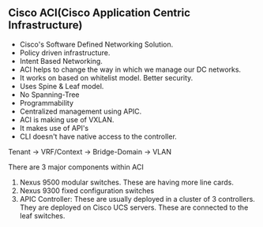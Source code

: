 ## Cisco ACI(Cisco Application Centric Infrastructure) ##

- Cisco's Software Defined Networking Solution.
- Policy driven infrastructure.
- Intent Based Networking.
- ACI helps to change the way in which we manage our DC networks.
- It works on based on whitelist model. Better security.
- Uses Spine & Leaf model.
- No Spanning-Tree
- Programmability
- Centralized management using APIC.
- ACI is making use of VXLAN.
- It makes use of API's
- CLI doesn't have native access to the controller.

Tenant -> VRF/Context -> Bridge-Domain -> VLAN

There are 3 major components within ACI

1. Nexus 9500 modular switches. These are having more line cards.
2. Nexus 9300 fixed configuration switches
3. APIC Controller: These are usually deployed in a cluster of 3 controllers. They are deployed on Cisco UCS servers. These are connected to the leaf switches.
